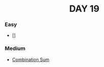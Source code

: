 <h1 align="center"> 
DAY 19
</h1>

### Easy

- []

### Medium

- [Combination Sum](https://github.com/asthakri50/100_DAYS_OF_CODE/blob/main/Day19/1.java)
